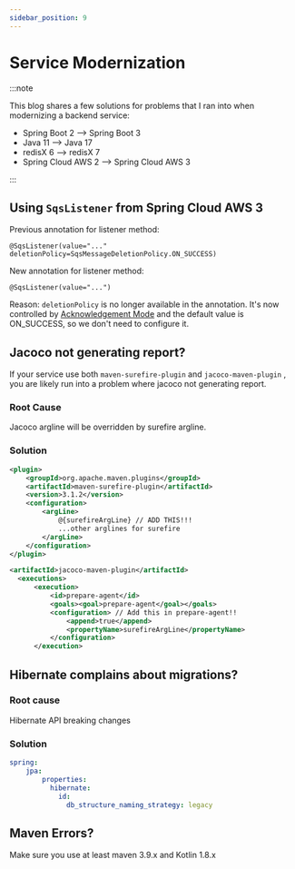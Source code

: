 ```yaml
---
sidebar_position: 9
---
```


# Service Modernization

:::note

This blog shares a few solutions for problems that I ran into when modernizing a backend service:
- Spring Boot 2 --> Spring Boot 3
- Java 11 --> Java 17
- redisX 6 --> redisX 7
- Spring Cloud AWS 2 --> Spring Cloud AWS 3

:::

## Using `SqsListener` from Spring Cloud AWS 3
Previous annotation for listener method:
```
@SqsListener(value="..." deletionPolicy=SqsMessageDeletionPolicy.ON_SUCCESS)
```
New annotation for listener method:
```
@SqsListener(value="...")
```
Reason: `deletionPolicy` is no longer available in the annotation. It's now controlled by [Acknowledgement Mode](https://docs.awspring.io/spring-cloud-aws/docs/3.0.1/reference/html/index.html#acknowledgement-mode) and the default value is ON_SUCCESS, so we don't need to configure it.

## Jacoco not generating report?

If your service use both `maven-surefire-plugin` and `jacoco-maven-plugin` , you are likely run into a problem where jacoco not generating report.

### Root Cause
Jacoco argline will be overridden by surefire argline.

### Solution
```xml
<plugin>
    <groupId>org.apache.maven.plugins</groupId>
    <artifactId>maven-surefire-plugin</artifactId>
    <version>3.1.2</version>
    <configuration>
        <argLine>
            @{surefireArgLine} // ADD THIS!!!
            ...other arglines for surefire
        </argLine>
    </configuration>
</plugin>
```

```xml
<artifactId>jacoco-maven-plugin</artifactId>
  <executions>
      <execution>
          <id>prepare-agent</id>
          <goals><goal>prepare-agent</goal></goals>
          <configuration> // Add this in prepare-agent!!
              <append>true</append>
              <propertyName>surefireArgLine</propertyName> 
          </configuration>
      </execution>
```


## Hibernate complains about migrations?

### Root cause
Hibernate API breaking changes

### Solution
```yaml
spring:
    jpa:
        properties:
          hibernate:
            id:
              db_structure_naming_strategy: legacy
```

## Maven Errors?
Make sure you use at least maven 3.9.x and Kotlin 1.8.x

